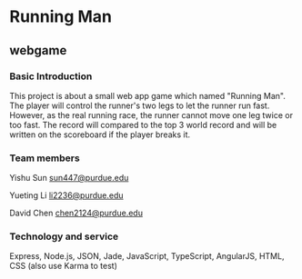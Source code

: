
  <h1> Running Man </h1>
  <h2> webgame </h2>

<h3> Basic Introduction </h3>

<p1> This project is about a small web app game which named "Running Man". The player will control the runner's two legs to let the runner run fast. However, as the real running race, the runner cannot move one leg twice or too fast. The record will compared to the top 3 world record and will be written on the scoreboard if the player breaks it. </p1>

<h3> Team members </h3>

Yishu Sun sun447@purdue.edu

Yueting Li li2236@purdue.edu

David Chen chen2124@purdue.edu

<h3> Technology and service </h3>

Express, Node.js, JSON, Jade, JavaScript, TypeScript, AngularJS, HTML, CSS (also use Karma to test)
